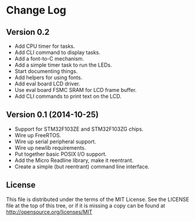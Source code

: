 Change Log
==========

Version 0.2
-----------
* Add CPU timer for tasks.
* Add CLI command to display tasks.
* Add a font-to-C mechanism.
* Add a simple timer task to run the LEDs.
* Start documenting things.
* Add helpers for using fonts.
* Add eval board LCD driver.
* Use eval board FSMC SRAM for LCD frame buffer.
* Add CLI commands to print text on the LCD.

Version 0.1 (2014-10-25)
------------------------

* Support for STM32F103ZE and STM32F103ZG chips.
* Wire up FreeRTOS.
* Wire up serial peripheral support.
* Wire up newlib requirements.
* Put together basic POSIX I/O support.
* Add the Micro Readline library, make it reentrant.
* Create a simple (but reentrant) command line interface.

License
-------

This file is distributed under the terms of the MIT License.
See the LICENSE file at the top of this tree, or if it is missing a copy can
be found at http://opensource.org/licenses/MIT
